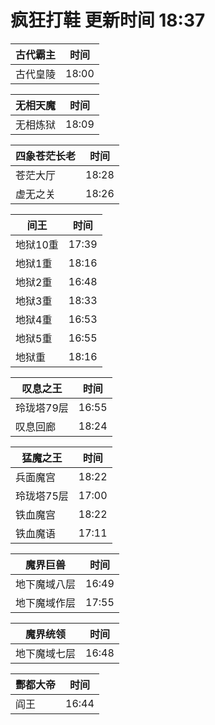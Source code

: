 # 疯狂打鞋 更新时间 18:37

| 古代霸主   | 时间    |
|--------|-------|
| 古代皇陵 | 18:00 |

| 无相天魔   | 时间    |
|--------|-------|
| 无相炼狱 | 18:09 |

| 四象苍茫长老   | 时间    |
|--------|-------|
| 苍茫大厅 | 18:28 |
| 虚无之关 | 18:26 |

| 间王   | 时间    |
|--------|-------|
| 地狱10重 | 17:39 |
| 地狱1重 | 18:16 |
| 地狱2重 | 16:48 |
| 地狱3重 | 18:33 |
| 地狱4重 | 16:53 |
| 地狱5重 | 16:55 |
| 地狱重 | 18:16 |

| 叹息之王   | 时间    |
|--------|-------|
| 玲珑塔79层 | 16:55 |
| 叹息回廊 | 18:24 |

| 猛魔之王   | 时间    |
|--------|-------|
| 兵面魔宫 | 18:22 |
| 玲珑塔75层 | 17:00 |
| 铁血魔宫 | 18:22 |
| 铁血魔语 | 17:11 |

| 魔界巨兽   | 时间    |
|--------|-------|
| 地下魔域八层 | 16:49 |
| 地下魔域作层 | 17:55 |

| 魔界统领   | 时间    |
|--------|-------|
| 地下魔域七层 | 16:48 |

| 酆都大帝   | 时间    |
|--------|-------|
| 阎王 | 16:44 |